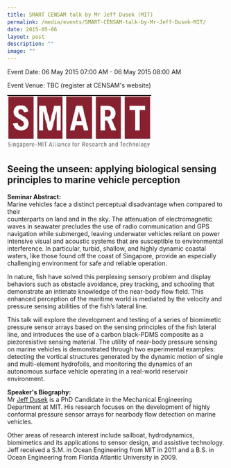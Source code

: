 ```yaml
---
title: SMART CENSAM talk by Mr Jeff Dusek (MIT)
permalink: /media/events/SMART-CENSAM-talk-by-Mr-Jeff-Dusek-MIT/
date: 2015-05-06
layout: post
description: ""
image: ""
---
```

  
Event Date: 06 May 2015 07:00 AM - 06 May 2015 08:00 AM

Event Venue: TBC (register at CENSAM&#39;s website)

![](/images/Events/Jeff.png)

**Seeing the unseen: applying biological sensing principles to marine vehicle perception**
------------------------------------------------------------------------------------------

**Seminar Abstract:**  
Marine vehicles face a distinct perceptual disadvantage when compared to their  
counterparts on land and in the sky. The attenuation of electromagnetic waves in seawater precludes the use of radio communication and GPS navigation while submerged, leaving underwater vehicles reliant on power intensive visual and acoustic systems that are susceptible to environmental interference. In particular, turbid, shallow, and highly dynamic coastal waters, like those found off the coast of Singapore, provide an especially challenging environment for safe and reliable operation.  
  
In nature, fish have solved this perplexing sensory problem and display behaviors such as obstacle avoidance, prey tracking, and schooling that demonstrate an intimate knowledge of the near-body flow field. This enhanced perception of the maritime world is mediated by the velocity and pressure sensing abilities of the fish’s lateral line.  
  
This talk will explore the development and testing of a series of biomimetic pressure sensor arrays based on the sensing principles of the fish lateral line, and introduces the use of a carbon black-PDMS composite as a piezoresistive sensing material. The utility of near-body pressure sensing on marine vehicles is demonstrated through two experimental examples: detecting the vortical structures generated by the dynamic motion of single and multi-element hydrofoils, and monitoring the dynamics of an autonomous surface vehicle operating in a real-world reservoir environment.  
  
**Speaker's Biography:**  
Mr [Jeff Dusek](https://jeffdusek.mit.edu/) is a PhD Candidate in the Mechanical Engineering Department at MIT. His research focuses on the development of highly conformal pressure sensor arrays for nearbody flow detection on marine vehicles.  
  
Other areas of research interest include sailboat, hydrodynamics, biomimetics and its applications to sensor design, and assistive technology. Jeff received a S.M. in Ocean Engineering from MIT in 2011 and a B.S. in Ocean Engineering from Florida Atlantic University in 2009.